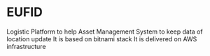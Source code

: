 # EUFID
Logistic Platform to help Asset Management System to keep data of location update
It is based on bitnami stack
It is delivered on AWS infrastructure
